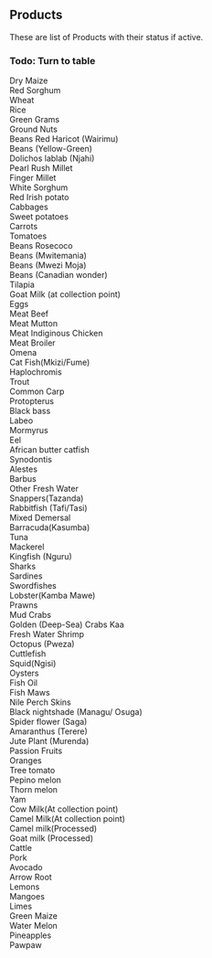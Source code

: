## Products

These are list of Products with their status if active.

### Todo: Turn to table 


Dry Maize  
Red Sorghum  
Wheat  
Rice  
Green Grams  
Ground Nuts  
Beans Red Haricot (Wairimu)  
Beans (Yellow-Green)  
Dolichos lablab (Njahi)  
Pearl Rush Millet  
Finger Millet  
White Sorghum  
Red Irish potato  
Cabbages  
Sweet potatoes  
Carrots  
Tomatoes  
Beans Rosecoco  
Beans (Mwitemania)  
Beans (Mwezi Moja)  
Beans (Canadian wonder)  
Tilapia  
Goat Milk (at collection point)  
Eggs  
Meat Beef  
Meat Mutton  
Meat Indiginous Chicken  
Meat Broiler  
Omena  
Cat Fish(Mkizi/Fume)  
Haplochromis  
Trout  
Common Carp  
Protopterus  
Black bass  
Labeo  
Mormyrus  
Eel  
African butter catfish  
Synodontis  
Alestes  
Barbus  
Other Fresh Water  
Snappers(Tazanda)  
Rabbitfish (Tafi/Tasi)  
Mixed Demersal  
Barracuda(Kasumba)  
Tuna  
Mackerel  
Kingfish (Nguru)  
Sharks  
Sardines  
Swordfishes  
Lobster(Kamba Mawe)  
Prawns  
Mud Crabs  
Golden (Deep-Sea) Crabs Kaa  
Fresh Water Shrimp  
Octopus (Pweza)  
Cuttlefish  
Squid(Ngisi)  
Oysters  
Fish Oil  
Fish Maws  
Nile Perch Skins  
Black nightshade (Managu/ Osuga)  
Spider flower (Saga)  
Amaranthus (Terere)  
Jute Plant (Murenda)  
Passion Fruits  
Oranges  
Tree tomato  
Pepino melon  
Thorn melon  
Yam  
Cow Milk(At collection point)  
Camel Milk(At collection point)  
Camel milk(Processed)  
Goat milk (Processed)  
Cattle  
Pork  
Avocado  
Arrow Root  
Lemons  
Mangoes  
Limes  
Green Maize  
Water Melon  
Pineapples  
Pawpaw
